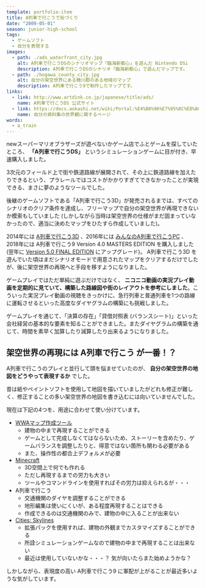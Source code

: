 ```yaml
---
template: portfolio-item
title: A列車で行こうで街づくり
date: "2009-05-01"
season: junior-high-school
tags:
  - ゲームソフト
  - 自分を表現する
images:
  - path: ./ads_waterfront_city.jpg
    alt: A列車で行こうDSのシナリオマップ「臨海新都心」を遊んだ Nintendo DSi
    description: A列車で行こうDSのシナリオ「臨海新都心」で遊んだマップです。
  - path: ./hogawa_county_city.jpg
    alt: 自分の架空世界にある穂川郡のある地域のマップ
    description: A列車で行こう9で制作したマップです。
links:
  - link: http://www.artdink.co.jp/japanese/title/ads/
    name: A列車で行こうDS 公式サイト
  - link: https://docs.aokashi.net/wiki/Portal:%E4%B8%96%E7%95%8C%E8%A6%B3
    name: 自分の資料集の世界観に関するページ
words:
  - a_train
---
```


newスーパーマリオブラザーズが遊べないかゲーム店でふとゲームを探していたところ、 **「A列車で行こうDS」** というシミュレーションゲームに目が付き、早速購入しました。

3次元のフィールド上で街や鉄道路線が展開されて、その上に鉄道路線を加えたりできるという、プラレールではコストがかかりすぎてできなかったことが実現できる、まさに夢のようなツールでした。

後継のゲームソフトである「A列車で行こう3D」が発売されるまでは、すべてのシナリオのクリア条件を達成し、フリーマップで自分の架空世界が再現できないか模索もしていました (しかしながら当時は架空世界の仕様がまだ固まっていなかったので、適当に決めたマップをひたすら作成していました)。

2014年には [A列車で行こう3D](http://www.artdink.co.jp/japanese/title/a3d/) 、2016年には [みんなのA列車で行こうPC](http://www.artdink.co.jp/japanese/title/apc/) 、 2018年には A列車で行こう9 Version 4.0 MASTERS EDITION を購入しました (翌年に [Version 5.0 FINAL EDITION](https://www.a-train9.jp/final/) にアップグレード)。 A列車で行こう3D を遊んでいた頃はまだシナリオモードで用意されたマップをクリアするだけでしたが、後に架空世界の再現へと手段を移すようになりました。

ゲームプレイではただ単純に遊ぶだけではなく、 **ニコニコ動画の実況プレイ動画を定期的に見ていて、構築した路線図や街のレイアウトを参考にしました**。こういった実況プレイ動画の視聴をきっかけに、急行列車と普通列車を1つの路線に運転させるといった高度なダイヤグラムの構築にも挑戦しました。

ゲームプレイを通じて、「決算の存在」「貸借対照表 (バランスシート)」といった会社経営の基本的な要素を知ることができました。またダイヤグラムの構築を通じて、時間を素早く加算したり減算したり出来るようになりました。

## 架空世界の再現には A列車で行こう が一番！？
A列車で行こうのプレイと並行して頭を悩ませていたのが、 **自分の架空世界の地図をどうやって表現するか** でした。

昔は紙やペイントソフトを使用して地図を描いていましたがどれも修正が難しく、修正することの多い架空世界の地図を書き込むには向いていませんでした。

現在は下記の4つを、用途に合わせて使い分けています。

- [WWAマップ作成ツール](wwa_game)
  - 建物の中まで再現することができる
  - ゲームとして完成しなくてはならないため、ストーリーを含めたり、ゲームバランスを調整したりと、得意ではない箇所も関わる必要がある
  - また、操作性の都合上デフォルメが必要
- [Minecraft](https://www.minecraft.net/ja-jp/)
  - 3D空間上で何でも作れる
  - ただし再現するまでの労力も大きい
  - ツールやコマンドラインを使用すればその労力は抑えられるが・・・
- A列車で行こう
  - 交通機関のダイヤを調整することができる
  - 地形編集は使いにくいが、ある程度再現することはできる
  - 作成できるのは交通機関のみで、建物の中に入ることが出来ない
- [Cities: Skylines](https://store.steampowered.com/app/255710/Cities_Skylines/)
  - 拡張パックを使用すれば、建物の外観までカスタマイズすることができる
  - 所詮シミュレーションゲームなので建物の中まで再現することは出来ない
  - 最近は使用していないかな・・・？ 気が向いたらまた始めようかな？

しかしながら、表現度の高い A列車で行こう9 に軍配が上がることが最近多いような気がしています。
